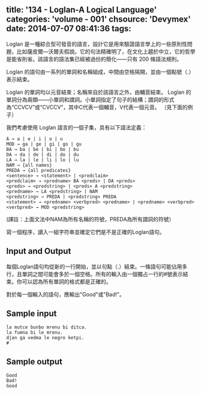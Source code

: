 title: '134 - Loglan-A Logical Language'
categories: 'volume - 001'
chsource: 'Devymex'
date: 2014-07-07 08:41:36
tags:
---

Loglan 是一種綜合型可發音的語言，設計它是用來驗證語言學上的一些原則性問題，比如薩皮爾—沃爾夫假說。它的句法精確明了，在文化上趨於中立，它的哲學是能省則省。該語言的語法集已經被過份的簡化——只有 200 條語法規則。

Loglan 的語句由一系列的單詞和名稱組成，中間由空格隔開，並由一個點號（.）表示結束。

Loglan 的單詞均以元音結束；名稱來自於該語言之外，由輔音結束。 Loglan 的單詞分為兩類——小單詞和謂詞。小單詞指定了句子的結構；謂詞的形式為“CCVCV”或“CVCCV”，其中C代表一個輔音，V代表一個元音。 （見下面的例子）

我們考慮使用 Loglan 語言的一個子集，具有以下語法定義：

 
	A → a | e | i | o | u
	MOD → ga | ge | gi | go | gu
	BA → ba | be | bi | bo | bu
	DA → da | de | di | do | du
	LA → la | le | li | lo | lu
	NAM → {all names}
	PREDA → {all predicates}
	<sentence> → <statement> | <predclaim>
	<predclaim> → <predname> BA <preds> | DA <preds>
	<preds> → <predstring> | <preds> A <predstring>
	<predname> → LA <predstring> | NAM
	<predstring> → PREDA | <predstring> PREDA
	<statement> → <predname> <verbpred> <predname> | <predname> <verbpred>
	<verbpred> → MOD <predstring>

(譯註：上面文法中NAM為所有名稱的符號，PREDA為所有謂詞的符號）

寫一個程序，讀入一組字符串並確定它們是不是正確的Loglan語句。

 
## Input and Output ##

每個Loglan語句均從新的一行開始，並以句點（.）結束。一條語句可能佔用多行，且單詞之間可能會多於一個空​​格。所有的輸入由一個獨占一行的#號表示結束。你可以認為所有單詞的格式都是正確的。

對於每一個輸入的語句，應輸出"Good"或"Bad!"。

  
## Sample input ##

	la mutce bunbo mrenu bi ditca.
	la fumna bi le mrenu.
	djan ga vedma le negro ketpi.
	#
 
## Sample output ##

	Good
	Bad!
	Good